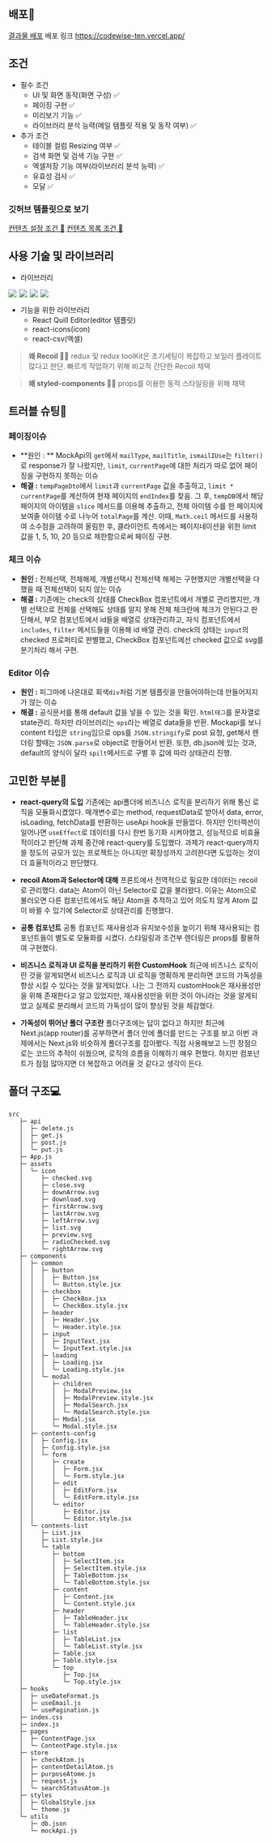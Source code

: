 

## 배포🚀
[결과물 배포](codewise-ten.vercel.app)
배포 링크 https://codewise-ten.vercel.app/

## 조건
- 필수 조건
  - UI 및 화면 동작(화면 구성) ✅
  - 페이징 구현 ✅
  - 미리보기 기능 ✅
  - 라이브러리 분석 능력(메일 템플릿 적용 및 동작 여부) ✅
- 추가 조건
  - 테이블 컬럼 Resizing 여부 ✅
  - 검색 화면 및 검색 기능 구현 ✅
  - 엑셀저장 기능 여부(라이브러리 분석 능력) ✅
  - 유효성 검사 ✅
  - 모달 ✅
  
### 깃허브 템플릿으로 보기
[컨텐츠 설정 조건 📑](https://github.com/Sim0321/codewise/issues/7)
[컨텐츠 목록 조건 📑](https://github.com/Sim0321/codewise/issues/2)

## 사용 기술 및 라이브러리

- 라이브러리
<div style="display:flex; gap:5px; "> 
<img src="https://img.shields.io/badge/react-444444?style=for-the-badge&logo=react&logoColor=#343533"> 
<img src="https://img.shields.io/badge/recoil-fff?style=for-the-badge&logo=recoil&logoColor=#3578E5">
<img src="https://img.shields.io/badge/reactquery-FF4154?style=for-the-badge&logo=reactquery&logoColor=white"> 
<img src="https://img.shields.io/badge/styledcomponents-DB7093?style=for-the-badge&logo=styledcomponents&logoColor=white">
</div>

- 기능을 위한 라이브러리
  - React Quill Editor(editor 템플릿)
  - react-icons(icon)
  - react-csv(엑셀)

> **왜 Recoil 🤷‍♂️** redux 및 redux toolKit은 초기세팅이 복잡하고 보일러 플레이트 많다고 판단. 빠르게 작업하기 위해 비교적 간단한 Recoil 채택

> **왜 styled-components 🤷‍♂️** props를 이용한 동적 스타일링을 위해 채택



## 트러블 슈팅📢
### 페이징이슈
- **원인 : ** MockApi의 `get`에서 `mailType`, `mailTitle`, `ismailIUse`는 `filter()`로 response가 잘 나왔지만, `limit`, `currentPage`에 대한 처리가 따로 없어 페이징을 구현하지 못하는 이슈
- **해결 :** `tempPageDto`에서 `limit`과 `currentPage` 값을 추출하고, `limit * currentPage`를 계산하여 현재 페이지의 `endIndex`를 찾음. 그 후, `tempDB`에서 해당 페이지의 아이템을 `slice` 메서드를 이용해 추출하고, 전체 아이템 수를 한 페이지에 보여줄 아이템 수로 나누어 `totalPage`를 계산. 이때, `Math.ceil` 메서드를 사용하여 소수점을 고려하여 올림한 후, 클라이언트 측에서는 페이지네이션을 위한 limit 값을 1, 5, 10, 20 등으로 제한함으로써 페이징 구현.


### 체크 이슈
- **원인 :** 전체선택, 전체해제, 개별선택시 전체선택 해제는 구현했지만 개별선택을 다 했을 때 전체선택이 되지 않는 이슈
- **해결 :** 기존에는 check의 상태를 CheckBox 컴포넌트에서 개별로 관리했지만, 개별 선택으로 전체를 선택해도 상태를 알지 못해 전체 체크란에 체크가 안된다고 판단해서, 부모 컴포넌트에서 id들을 배열로 상태관리하고, 자식 컴포넌트에서 `includes`, `filter` 메서드들을 이용해 id 배열 관리. check의 상태는 `input`의 checked 프로퍼티로 판별했고, CheckBox 컴포넌트에선 checked 값으로 svg를 분기처리 해서 구현.

### Editor 이슈
- **원인 :** 피그마에 나온대로 회색`div`처럼 기본 템플릿을 만들어야하는데 만들어지지가 않는 이슈
- **해결 :** 공식문서를 통해 default 값을 넣을 수 있는 것을 확인. `html태그`를 문자열로 state관리. 하지만 라이브러리는 `ops`라는 배열로 data들을 반환. Mockapi를 보니 content 타입은 `string`임으로 ops를 `JSON.stringify`로 post 요청, get해서 렌더링 할때는 `JSON.parse`로 object로 만들어서 반환. 
또한, db.json에 있는 것과, default의 양식이 달라 `spilt`메서드로 구별 후 값에 따라 상태관리 진행.




## 고민한 부분🤔
- **react-query의 도입**
기존에는 api폴더에 비즈니스 로직을 분리하기 위해 통신 로직을 모듈화시켰었다. 매개변수로는 method, requestData로 받아서 data, error, isLoading, fetchData를 반환하는 useApi hook을 만들었다.
하지만 인터렉션이 일어나면 `useEffect`로 데이터를 다시 한번 동기화 시켜야했고, 성능적으로 비효율적이라고 판단해 과제 중간에 react-query를 도입했다. 과제가 react-query까지 쓸 정도의 규모가 있는 프로젝트는 아니지만 확장성까지 고려한다면 도입하는 것이 더 효율적이라고 판단했다.

- **recoil Atom과 Selector에 대해**
프론트에서 전역적으로 필요한 데이터는 recoil로 관리했다.
data는 Atom이 아닌 Selector로 값을 불러왔다. 이유는 Atom으로 불러오면 다른 컴포넌트에서도 해당 Atom을 추적하고 있어 의도치 않게 Atom 값이 바뀔 수 있기에 Selector로 상태관리를 진행했다.

- **공통 컴포넌트**
공통 컴포넌트 재사용성과 유지보수성을 높이기 위해 재사용되는 컴포넌트들이 별도로 모듈화를 시켰다. 스타일링과 조건부 렌더링은 props를 활용하여 구현했다.

- **비즈니스 로직과 UI 로직을 분리하기 위한 CustomHook**
최근에 비즈니스 로직이란 것을 알게되면서 비즈니스 로직과 UI 로직을 명확하게 분리하면 코드의 가독성을 향상 시킬 수 있다는 것을 알게되었다. 나는 그 전까지 customHook은 재사용성만을 위해 존재한다고 알고 있었지만, 재사용성만을 위한 것이 아니라는 것을 알게되었고 실제로 분리해서 코드의 가독성이 많이 향상된 것을 체감했다.

- **가독성이 뛰어난 폴더 구조란**
폴더구조에는 답이 없다고 하지만 최근에 Next.js(app router)를 공부하면서 폴더 안에 폴더를 만드는 구조를 보고 이번 과제에서는 Next.js와 비슷하게 폴더구조를 잡아봤다.
직접 사용해보고 느낀 장점으로는 코드의 추적이 쉬웠으며, 로직의 흐름을 이해하기 매우 편했다. 하지만 컴포넌트가 점점 많아지면 더 복잡하고 어려울 것 같다고 생각이 든다.


## 폴더 구조💻
```
src
   ├─ api
   │  ├─ delete.js
   │  ├─ get.js
   │  ├─ post.js
   │  └─ put.js
   ├─ App.js
   ├─ assets
   │  └─ icon
   │     ├─ checked.svg
   │     ├─ close.svg
   │     ├─ downArrow.svg
   │     ├─ download.svg
   │     ├─ firstArrow.svg
   │     ├─ lastArrow.svg
   │     ├─ leftArrow.svg
   │     ├─ list.svg
   │     ├─ preview.svg
   │     ├─ radioChecked.svg
   │     └─ rightArrow.svg
   ├─ components
   │  ├─ common
   │  │  ├─ button
   │  │  │  ├─ Button.jsx
   │  │  │  └─ Button.style.jsx
   │  │  ├─ checkbox
   │  │  │  ├─ CheckBox.jsx
   │  │  │  └─ CheckBox.style.jsx
   │  │  ├─ header
   │  │  │  ├─ Header.jsx
   │  │  │  └─ Header.style.jsx
   │  │  ├─ input
   │  │  │  ├─ InputText.jsx
   │  │  │  └─ InputText.style.jsx
   │  │  ├─ loading
   │  │  │  ├─ Loading.jsx
   │  │  │  └─ Loading.style.jsx
   │  │  └─ modal
   │  │     ├─ children
   │  │     │  ├─ ModalPreview.jsx
   │  │     │  ├─ ModalPreview.style.jsx
   │  │     │  ├─ ModalSearch.jsx
   │  │     │  └─ ModalSearch.style.jsx
   │  │     ├─ Modal.jsx
   │  │     └─ Modal.style.jsx
   │  ├─ contents-config
   │  │  ├─ Config.jsx
   │  │  ├─ Config.style.jsx
   │  │  └─ form
   │  │     ├─ create
   │  │     │  ├─ Form.jsx
   │  │     │  └─ Form.style.jsx
   │  │     ├─ edit
   │  │     │  ├─ EditForm.jsx
   │  │     │  └─ EditForm.style.jsx
   │  │     └─ editor
   │  │        ├─ Editor.jsx
   │  │        └─ Editor.style.jsx
   │  └─ contents-list
   │     ├─ List.jsx
   │     ├─ List.style.jsx
   │     └─ table
   │        ├─ bottom
   │        │  ├─ SelectItem.jsx
   │        │  ├─ SelectItem.style.jsx
   │        │  ├─ TableBottom.jsx
   │        │  └─ TableBottom.style.jsx
   │        ├─ content
   │        │  ├─ Content.jsx
   │        │  └─ Content.style.jsx
   │        ├─ header
   │        │  ├─ TableHeader.jsx
   │        │  └─ TableHeader.style.jsx
   │        ├─ list
   │        │  ├─ TableList.jsx
   │        │  └─ TableList.style.jsx
   │        ├─ Table.jsx
   │        ├─ Table.style.jsx
   │        └─ top
   │           ├─ Top.jsx
   │           └─ Top.style.jsx
   ├─ hooks
   │  ├─ useDateFormat.js
   │  ├─ useEmail.js
   │  └─ usePagination.js
   ├─ index.css
   ├─ index.js
   ├─ pages
   │  ├─ ContentPage.jsx
   │  └─ ContentPage.style.jsx
   ├─ store
   │  ├─ checkAtom.js
   │  ├─ contentDetailAtom.js
   │  ├─ purposeAtome.js
   │  ├─ request.js
   │  └─ searchStatusAtom.js
   ├─ styles
   │  ├─ GlobalStyle.jsx
   │  └─ theme.js
   └─ utils
      ├─ db.json
      └─ mockApi.js
```
